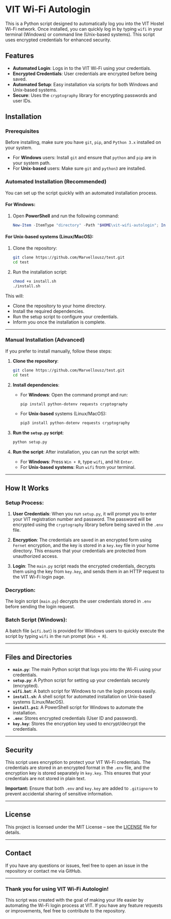 # VIT Wi-Fi Autologin

This is a Python script designed to automatically log you into the VIT Hostel Wi-Fi network. Once installed, you can quickly log in by typing `wifi` in your terminal (Windows) or command line (Unix-based systems). This script uses encrypted credentials for enhanced security.

## Features
- **Automated Login**: Logs in to the VIT Wi-Fi using your credentials.
- **Encrypted Credentials**: User credentials are encrypted before being saved.
- **Automated Setup**: Easy installation via scripts for both Windows and Unix-based systems.
- **Secure**: Uses the `cryptography` library for encrypting passwords and user IDs.

## Installation

### **Prerequisites**
Before installing, make sure you have `git`, `pip`, and `Python 3.x` installed on your system.

- For **Windows** users: Install `git` and ensure that `python` and `pip` are in your system path.
- For **Unix-based** users: Make sure `git` and `python3` are installed.

### **Automated Installation** (Recommended)

You can set up the script quickly with an automated installation process.

#### **For Windows:**
1. Open **PowerShell** and run the following command:
   ```powershell
   New-Item -ItemType "directory" -Path "$HOME\vit-wifi-autologin"; Invoke-WebRequest -Uri "https://github.com/Marvellousz/test/raw/main/main.py" -Outfile "$HOME\vit-wifi-autologin\main.py"; Invoke-WebRequest -Uri "https://github.com/Marvellousz/test/raw/main/setup.py" -Outfile "$HOME\vit-wifi-autologin\setup.py"; Invoke-WebRequest -Uri "https://github.com/Marvellousz/test/raw/main/wifi.bat" -Outfile "$HOME\wifi.bat"; python "$HOME\vit-wifi-autologin\setup.py"; rm "$HOME\vit-wifi-autologin\setup.py"
   ```

#### **For Unix-based systems (Linux/MacOS):**
1. Clone the repository:
   ```bash
   git clone https://github.com/Marvellousz/test.git
   cd test
   ```

2. Run the installation script:
   ```bash
   chmod +x install.sh
   ./install.sh
   ```

This will:
- Clone the repository to your home directory.
- Install the required dependencies.
- Run the setup script to configure your credentials.
- Inform you once the installation is complete.

---

### **Manual Installation** (Advanced)

If you prefer to install manually, follow these steps:

1. **Clone the repository**:
   ```bash
   git clone https://github.com/Marvellousz/test.git
   cd test
   ```

2. **Install dependencies**:
   - For **Windows**:
     Open the command prompt and run:
     ```powershell
     pip install python-dotenv requests cryptography
     ```
   - For **Unix-based** systems (Linux/MacOS):
     ```bash
     pip3 install python-dotenv requests cryptography
     ```

3. **Run the `setup.py` script**:
   ```bash
   python setup.py
   ```

4. **Run the script**:
   After installation, you can run the script with:
   - For **Windows**:
     Press `Win + R`, type `wifi`, and hit `Enter`.
   - For **Unix-based systems**:
     Run `wifi` from your terminal.

---

## How It Works

### **Setup Process:**

1. **User Credentials**: 
   When you run `setup.py`, it will prompt you to enter your VIT registration number and password. The password will be encrypted using the `cryptography` library before being saved in the `.env` file.

2. **Encryption**:
   The credentials are saved in an encrypted form using `Fernet` encryption, and the key is stored in a `key.key` file in your home directory. This ensures that your credentials are protected from unauthorized access.

3. **Login**:
   The `main.py` script reads the encrypted credentials, decrypts them using the key from `key.key`, and sends them in an HTTP request to the VIT Wi-Fi login page.

### **Decryption**:
The login script (`main.py`) decrypts the user credentials stored in `.env` before sending the login request.

### **Batch Script (Windows)**:
A batch file (`wifi.bat`) is provided for Windows users to quickly execute the script by typing `wifi` in the run prompt (`Win + R`).

---

## Files and Directories

- **`main.py`**: The main Python script that logs you into the Wi-Fi using your credentials.
- **`setup.py`**: A Python script for setting up your credentials securely (encrypted).
- **`wifi.bat`**: A batch script for Windows to run the login process easily.
- **`install.sh`**: A shell script for automated installation on Unix-based systems (Linux/MacOS).
- **`install.ps1`**: A PowerShell script for Windows to automate the installation.
- **`.env`**: Stores encrypted credentials (User ID and password).
- **`key.key`**: Stores the encryption key used to encrypt/decrypt the credentials.

---

## Security

This script uses encryption to protect your VIT Wi-Fi credentials. The credentials are stored in an encrypted format in the `.env` file, and the encryption key is stored separately in `key.key`. This ensures that your credentials are not stored in plain text.

**Important:** Ensure that both `.env` and `key.key` are added to `.gitignore` to prevent accidental sharing of sensitive information.

---

## License

This project is licensed under the MIT License – see the [LICENSE](LICENSE) file for details.

---

## Contact

If you have any questions or issues, feel free to open an issue in the repository or contact me via GitHub.

---

### **Thank you for using VIT Wi-Fi Autologin!**

This script was created with the goal of making your life easier by automating the Wi-Fi login process at VIT. If you have any feature requests or improvements, feel free to contribute to the repository.

